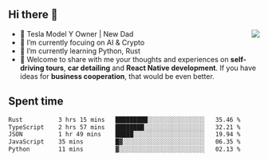 ## Hi there 👋
<img align="right" src="https://github-readme-stats.vercel.app/api?username=ljunb&show_icons=true&icon_color=CE1D2D&text_color=718096&bg_color=00000000&hide_title=true&hide_border=true" />

- 🚗 Tesla Model Y Owner | New Dad
- 🔭 I’m currently focuing on AI & Crypto
- 🌱 I’m currently learning Python, Rust
- 💬 Welcome to share with me your thoughts and experiences on **self-driving tours**, **car detailing** and **React Native development**. If you have ideas for **business cooperation**, that would be even better.




## Spent time
<!--START_SECTION:waka-->

```txt
Rust          3 hrs 15 mins   █████████░░░░░░░░░░░░░░░░   35.46 %
TypeScript    2 hrs 57 mins   ████████░░░░░░░░░░░░░░░░░   32.21 %
JSON          1 hr 49 mins    █████░░░░░░░░░░░░░░░░░░░░   19.94 %
JavaScript    35 mins         █▓░░░░░░░░░░░░░░░░░░░░░░░   06.35 %
Python        11 mins         ▓░░░░░░░░░░░░░░░░░░░░░░░░   02.13 %
```

<!--END_SECTION:waka-->
